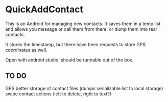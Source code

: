 # QuickAddContact
This is an Android for managing new contacts. It saves them in a temp list and allows you message or call them from there, or dump them into real contacts.

It stores the timestamp, but there have been requests to store GPS coordinates as well.

Open with android studio, should be runnable out of the box.

## TO DO

GPS
better storage of contact files (dumps serializable list to local storage)
swipe contact actions (left to delete, right to text?)


